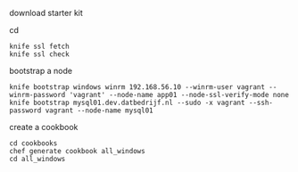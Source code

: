 download starter kit

cd 

```
knife ssl fetch
knife ssl check

```

bootstrap a node

```
knife bootstrap windows winrm 192.168.56.10 --winrm-user vagrant --winrm-password 'vagrant' --node-name app01 --node-ssl-verify-mode none
knife bootstrap mysql01.dev.datbedrijf.nl --sudo -x vagrant --ssh-password vagrant --node-name mysql01
```

create a cookbook

```
cd cookbooks
chef generate cookbook all_windows
cd all_windows
```
